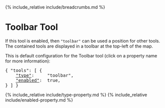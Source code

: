 {% include_relative include/breadcrumbs.md %}

# Toolbar Tool

If this tool is enabled, then `"toolbar"` can be used a position for other tools.
The contained tools are displayed in a toolbar at the top-left of the map.

This is default configuration for the Toolbar tool (click on a property name for more information):
<pre>
{ "tools": [ {
    <a href="#type-property"        >"type"</a>:     "toolbar",
    <a href="#enabled-property"     >"enabled"</a>:  true,
} ] }
</pre>

{% include_relative include/type-property.md %}
{% include_relative include/enabled-property.md %}
